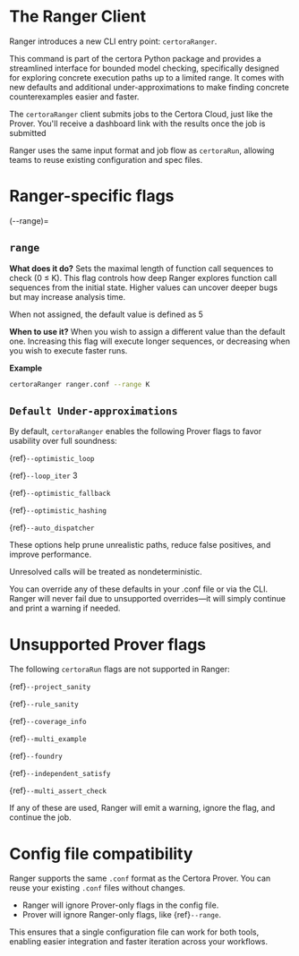 # The Ranger Client

Ranger introduces a new CLI entry point: `certoraRanger`.

This command is part of the certora Python package and provides a streamlined interface for bounded model checking, 
specifically designed for exploring concrete execution paths up to a limited range.
It comes with new defaults and additional under-approximations to make finding concrete counterexamples easier and faster.

The `certoraRanger` client submits jobs to the Certora Cloud, just like the Prover. You'll receive a dashboard link with the results once the job is submitted

Ranger uses the same input format and job flow as `certoraRun`, allowing teams to reuse existing configuration and spec files.

# Ranger-specific flags

(--range)=
## `range`

**What does it do?**
Sets the maximal length of function call sequences to check (0 ≤ K).
This flag controls how deep Ranger explores function call sequences from the initial state.
Higher values can uncover deeper bugs but may increase analysis time.

When not assigned, the default value is defined as 5

**When to use it?**
When you wish to assign a different value than the default one.
Increasing this flag will execute longer sequences, or decreasing when you wish to execute faster runs.

**Example**

```sh
certoraRanger ranger.conf --range K
```

[//]: # (&#40;--ranger_failure_limit&#41;=)

[//]: # (## `ranger_failure_limit`)

[//]: # ()
[//]: # (**What does it do?**)

[//]: # (Sets the minimal number of violations to be found.)

[//]: # (Once we reach this limit, no new Ranger call sequence checks will be started.)

[//]: # (Checks already in progress will continue, thus we are expected to see at least N violations.)

[//]: # ()
[//]: # (When not assigned, the default value is defined as 1.)

[//]: # ()
[//]: # (**When to use it?**)

[//]: # (When you wish to assign a different value than the default one.)

[//]: # (Increasing this flag will execute more sequences, until we will reach the desired amount of violations.)

[//]: # ()
[//]: # (**Example**)

[//]: # ()
[//]: # (```sh)

[//]: # (certoraRanger ranger.conf --ranger_failure_limit N)

[//]: # (```)

## `Default Under-approximations`

By default, `certoraRanger` enables the following Prover flags to favor usability over full soundness:

{ref}`--optimistic_loop`

{ref}`--loop_iter` 3

{ref}`--optimistic_fallback`

{ref}`--optimistic_hashing`

{ref}`--auto_dispatcher`

These options help prune unrealistic paths, reduce false positives, and improve performance.

Unresolved calls will be treated as nondeterministic.

You can override any of these defaults in your .conf file or via the CLI. Ranger will never fail due to unsupported overrides—it will simply continue and print a warning if needed.


# Unsupported Prover flags


The following `certoraRun` flags are not supported in Ranger:

{ref}`--project_sanity`

{ref}`--rule_sanity`

{ref}`--coverage_info`

{ref}`--multi_example`

{ref}`--foundry`

{ref}`--independent_satisfy`

{ref}`--multi_assert_check`

If any of these are used, Ranger will emit a warning, ignore the flag, and continue the job.


# Config file compatibility

Ranger supports the same `.conf` format as the Certora Prover.
You can reuse your existing `.conf` files without changes.

- Ranger will ignore Prover-only flags in the config file.
- Prover will ignore Ranger-only flags, like {ref}`--range`.

This ensures that a single configuration file can work for both tools, enabling easier integration and faster iteration across your workflows.
